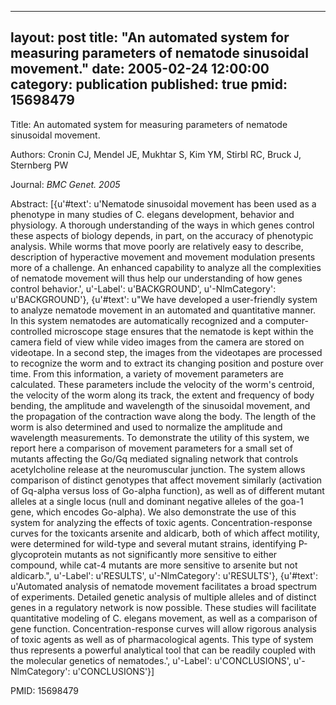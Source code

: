 
---
layout: post
title:  "An automated system for measuring parameters of nematode sinusoidal movement."
date:   2005-02-24 12:00:00
category:  publication
published: true
pmid: 15698479
---

Title: An automated system for measuring parameters of nematode sinusoidal movement.

Authors: Cronin CJ, Mendel JE, Mukhtar S, Kim YM, Stirbl RC, Bruck J, Sternberg PW

Journal: *BMC Genet. 2005*

Abstract: [{u'#text': u'Nematode sinusoidal movement has been used as a phenotype in many studies of C. elegans development, behavior and physiology. A thorough understanding of the ways in which genes control these aspects of biology depends, in part, on the accuracy of phenotypic analysis. While worms that move poorly are relatively easy to describe, description of hyperactive movement and movement modulation presents more of a challenge. An enhanced capability to analyze all the complexities of nematode movement will thus help our understanding of how genes control behavior.', u'-Label': u'BACKGROUND', u'-NlmCategory': u'BACKGROUND'}, {u'#text': u"We have developed a user-friendly system to analyze nematode movement in an automated and quantitative manner. In this system nematodes are automatically recognized and a computer-controlled microscope stage ensures that the nematode is kept within the camera field of view while video images from the camera are stored on videotape. In a second step, the images from the videotapes are processed to recognize the worm and to extract its changing position and posture over time. From this information, a variety of movement parameters are calculated. These parameters include the velocity of the worm's centroid, the velocity of the worm along its track, the extent and frequency of body bending, the amplitude and wavelength of the sinusoidal movement, and the propagation of the contraction wave along the body. The length of the worm is also determined and used to normalize the amplitude and wavelength measurements. To demonstrate the utility of this system, we report here a comparison of movement parameters for a small set of mutants affecting the Go/Gq mediated signaling network that controls acetylcholine release at the neuromuscular junction. The system allows comparison of distinct genotypes that affect movement similarly (activation of Gq-alpha versus loss of Go-alpha function), as well as of different mutant alleles at a single locus (null and dominant negative alleles of the goa-1 gene, which encodes Go-alpha). We also demonstrate the use of this system for analyzing the effects of toxic agents. Concentration-response curves for the toxicants arsenite and aldicarb, both of which affect motility, were determined for wild-type and several mutant strains, identifying P-glycoprotein mutants as not significantly more sensitive to either compound, while cat-4 mutants are more sensitive to arsenite but not aldicarb.", u'-Label': u'RESULTS', u'-NlmCategory': u'RESULTS'}, {u'#text': u'Automated analysis of nematode movement facilitates a broad spectrum of experiments. Detailed genetic analysis of multiple alleles and of distinct genes in a regulatory network is now possible. These studies will facilitate quantitative modeling of C. elegans movement, as well as a comparison of gene function. Concentration-response curves will allow rigorous analysis of toxic agents as well as of pharmacological agents. This type of system thus represents a powerful analytical tool that can be readily coupled with the molecular genetics of nematodes.', u'-Label': u'CONCLUSIONS', u'-NlmCategory': u'CONCLUSIONS'}]

PMID: 15698479

